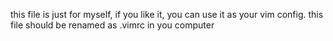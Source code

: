 this file is just for myself, if you like it, you can use it as your vim config.
this file should be renamed as .vimrc in you computer 
